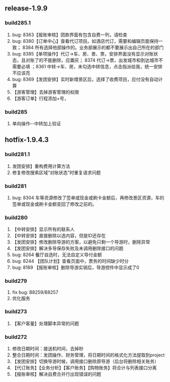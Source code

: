## release-1.9.9
### build285.1
1. bug: 8363【报账审核】团款界面有包含自费一列，请检查
2. bug: 8380【订单中心】查看代订项目。如酒店代订，需要和编辑页面保持一致； 8384 所有选择他部操作的。业务部展示的都不要展示出自己所在的部门
3. bug: 8385【单项操作】代订->车、房、景、票，安排界面没有显示对账状态，且对账了的不能删除，应置灰； 8374 代订->票，出发城市和到达城市不需要必填 ；8361 中转->车、房，未勾选中转信息，点击指派给我，统一安排不应该亮
4. bug: 8369【发团安排】实时新增景区后，选择了收费项目，应付没有自动计算
5. 【游客管理】去掉游客管理的权限
6. 【游客订单】行程添加+号，

### build285
1. 单向操作--中转加上验证

## hotfix-1.9.4.3 
### build281.1  
1. 发团安排】重构费用计算方法  
2. 修复修改搜素区域“对账状态”时重复请求问题 

### build281
1. bug: 8304 车等资源修改了签单或现金或刷卡金额后，再修改景区资源，车的签单或现金或刷卡金额变回了修改之前的。

### build280  
1. 【中转安排】显示所有的联系人  
2. 【中转安排】直接删除以选内容，但是ID还存在  
3. 【发团安排】修改删除导游的方案，以避免只剩一个导游时，删除异常  
4. 【发团安排】解决多导保存失败及未调用删除接口的问题
5. bug: 8264 餐厅自选时，无法自定义导付金额  
6. bug: 8244 【团队计划】查看页面中，票务的时间缺少时分
7. bug: 8189 【报账审核】删除导游实销后，导游控件中显示成了0  

### build279  
1. fix bug: B8259/B8257  
2. 优化服务

### build273 
1. 【客户客量】处理脚本异常的问题  

### build272  
1. 修改日期时间：接送机时间，去掉秒  
2. 整合日期时间：发团操作、财务管理，将日期时间的格式化方法提取到project  
3. 【发团安排】切换导游时候，调用接口删除原导游（后台将删除相关账务）  
4. 【代订账务】【业务分析】【客户账务】【购物账务】将合计与列表接口分离  
5. 【报账审核】解决自费合并行出现错误的问题  
